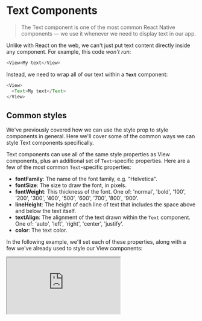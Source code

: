 # Text Components

> The Text component is one of the most common React Native components — we use it whenever we need to display text in our app.

Unlike with React on the web, we can't just put text content directly inside any component. For example, this code _won't run_:

```js
<View>My text</View>
```

Instead, we need to wrap all of our text within a **`Text`** component:

```js
<View>
  <Text>My text</Text>
</View>
```

## Common styles

We've previously covered how we can use the style prop to style components in general. Here we'll cover some of the common ways we can style Text components specifically.

Text components can use all of the same style properties as View components, plus an additional set of `Text`-specific properties. Here are a few of the most common `Text`-specific properties:

- **fontFamily**: The name of the font family, e.g. "Helvetica".
- **fontSize**: The size to draw the font, in pixels.
- **fontWeight**: This thickness of the font. One of: 'normal', 'bold', '100', '200', '300', '400', '500', '600', '700', '800', '900'.
- **lineHeight**: The height of each line of text that includes the space above and below the text itself.
- **textAlign**: The alignment of the text drawn within the `Text` component. One of: 'auto', 'left', 'right', 'center', 'justify'.
- **color**: The text color.

In the following example, we'll set each of these properties, along with a few we've already used to style our View components:

<iframe src="https://snack.expo.io/embedded/@dabbott/styled-text?preview=true&platform=web" />

By default, `Text` components automatically grow horizontally to fit the text content drawn within. If the `Text` component can't grow horizontally within its parent anymore, it will then wrap the text content to the next line and grow vertically. However, we can override this behavior by specifying the dimensions of the component ourselves.

In this example, we set the width of the `Text` to 200 explicitly, which affects where it wraps to the next line:

<iframe src="https://snack.expo.io/embedded/@dabbott/styled-text-with-fixed-width?preview=true&platform=web" />

Note that textAlign affects the alignment of the text content drawn within the `Text` component, but not the component itself. If we want to align the `Text` component in the horizontal center of the screen, we would set the alignItems style property on the parent View.

## Inline text

`Text` components are similar to "block" elements on the web — if we use multiple `Text` elements within the same parent, they will stack on top of each other:

<iframe src="https://snack.expo.io/embedded/@dabbott/stacked-text-components?preview=true&platform=web" />

However, we sometimes want `Text` components to act like "inline" elements so that we can render multiple styles of text content within a single paragraph. `Text` components can be nested to accomplish this. In this example, we'll style a specific range of text within the larger paragraph:

<iframe src="https://snack.expo.io/embedded/@dabbott/nested-styled-text?preview=true&platform=web" />

Styles applied to a `Text` component also apply to every Text component descendant within it. In the previous example, the nested text inherits styles.text, but then overrides the fontWeight by applying styles.boldText (the innermost style has the highest precedence).

### Up next

Now, text is great and all, but if we want our app to look even better, we'll need to throw in some images. Tomorrow we'll learn how to do that using the `Image` component.
